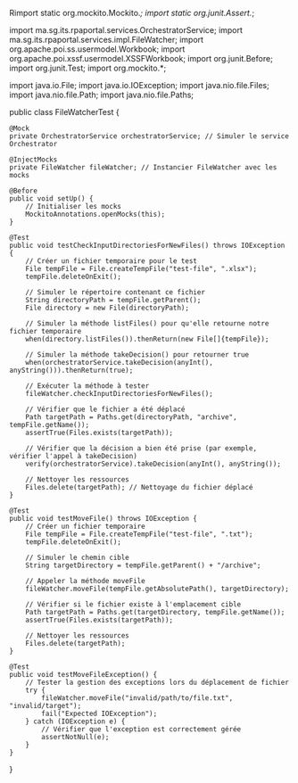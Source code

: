 Rimport static org.mockito.Mockito.*;
import static org.junit.Assert.*;

import ma.sg.its.rpaportal.services.OrchestratorService;
import ma.sg.its.rpaportal.services.impl.FileWatcher;
import org.apache.poi.ss.usermodel.Workbook;
import org.apache.poi.xssf.usermodel.XSSFWorkbook;
import org.junit.Before;
import org.junit.Test;
import org.mockito.*;

import java.io.File;
import java.io.IOException;
import java.nio.file.Files;
import java.nio.file.Path;
import java.nio.file.Paths;

public class FileWatcherTest {

    @Mock
    private OrchestratorService orchestratorService; // Simuler le service Orchestrator

    @InjectMocks
    private FileWatcher fileWatcher; // Instancier FileWatcher avec les mocks

    @Before
    public void setUp() {
        // Initialiser les mocks
        MockitoAnnotations.openMocks(this);
    }

    @Test
    public void testCheckInputDirectoriesForNewFiles() throws IOException {
        // Créer un fichier temporaire pour le test
        File tempFile = File.createTempFile("test-file", ".xlsx");
        tempFile.deleteOnExit();

        // Simuler le répertoire contenant ce fichier
        String directoryPath = tempFile.getParent();
        File directory = new File(directoryPath);
        
        // Simuler la méthode listFiles() pour qu'elle retourne notre fichier temporaire
        when(directory.listFiles()).thenReturn(new File[]{tempFile});

        // Simuler la méthode takeDecision() pour retourner true
        when(orchestratorService.takeDecision(anyInt(), anyString())).thenReturn(true);

        // Exécuter la méthode à tester
        fileWatcher.checkInputDirectoriesForNewFiles();

        // Vérifier que le fichier a été déplacé
        Path targetPath = Paths.get(directoryPath, "archive", tempFile.getName());
        assertTrue(Files.exists(targetPath));

        // Vérifier que la décision a bien été prise (par exemple, vérifier l'appel à takeDecision)
        verify(orchestratorService).takeDecision(anyInt(), anyString());

        // Nettoyer les ressources
        Files.delete(targetPath); // Nettoyage du fichier déplacé
    }

    @Test
    public void testMoveFile() throws IOException {
        // Créer un fichier temporaire
        File tempFile = File.createTempFile("test-file", ".txt");
        tempFile.deleteOnExit();
        
        // Simuler le chemin cible
        String targetDirectory = tempFile.getParent() + "/archive";

        // Appeler la méthode moveFile
        fileWatcher.moveFile(tempFile.getAbsolutePath(), targetDirectory);

        // Vérifier si le fichier existe à l'emplacement cible
        Path targetPath = Paths.get(targetDirectory, tempFile.getName());
        assertTrue(Files.exists(targetPath));

        // Nettoyer les ressources
        Files.delete(targetPath);
    }

    @Test
    public void testMoveFileException() {
        // Tester la gestion des exceptions lors du déplacement de fichier
        try {
            fileWatcher.moveFile("invalid/path/to/file.txt", "invalid/target");
            fail("Expected IOException");
        } catch (IOException e) {
            // Vérifier que l'exception est correctement gérée
            assertNotNull(e);
        }
    }
}
